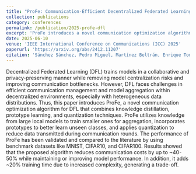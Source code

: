 ```yaml
---
title: "ProFe: Communication-Efficient Decentralized Federated Learning via Distillation and Prototypes"
collection: publications
category: conferences
permalink: /publication/2025-profe-dfl
excerpt: 'ProFe introduces a novel communication optimization algorithm for decentralized federated learning (DFL) that combines knowledge distillation, prototype learning, and quantization techniques to enhance efficiency and performance.'
date: 2025-06-10
venue: 'IEEE International Conference on Communications (ICC) 2025'
paperurl: 'https://arxiv.org/abs/2412.11207'
citation: 'Sánchez Sánchez, Pedro Miguel, Martínez Beltrán, Enrique Tomás, Fernández Llamas, Miguel, Bovet, Gérôme, Martínez Pérez, Gregorio, & Huertas Celdrán, Alberto. (2025). "ProFe: Communication-Efficient Decentralized Federated Learning via Distillation and Prototypes." <i>IEEE ICC 2025</i>.'
---
```


Decentralized Federated Learning (DFL) trains models in a collaborative and privacy-preserving manner while removing model centralization risks and improving communication bottlenecks. However, DFL faces challenges in efficient communication management and model aggregation within decentralized environments, especially with heterogeneous data distributions. Thus, this paper introduces ProFe, a novel communication optimization algorithm for DFL that combines knowledge distillation, prototype learning, and quantization techniques. ProFe utilizes knowledge from large local models to train smaller ones for aggregation, incorporates prototypes to better learn unseen classes, and applies quantization to reduce data transmitted during communication rounds. The performance of ProFe has been validated and compared to the literature by using benchmark datasets like MNIST, CIFAR10, and CIFAR100. Results showed that the proposed algorithm reduces communication costs by up to ~40-50% while maintaining or improving model performance. In addition, it adds ~20% training time due to increased complexity, generating a trade-off. 
